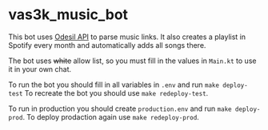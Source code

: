 # vas3k_music_bot

This bot uses [Odesil API](https://odesli.co/) to parse music links.
It also creates a playlist in Spotify every month and automatically adds all songs there.

The bot uses ~~white~~ allow list, so you must fill in the values in `Main.kt` to use it in your own chat.

To run the bot you should fill in all variables in `.env` and run `make deploy-test`
To recreate the bot you should use `make redeploy-test`.

To run in production you should create `production.env` and run `make deploy-prod`. To deploy prodaction again use `make redeploy-prod`.


